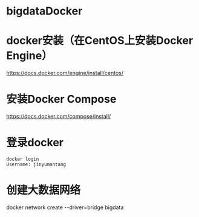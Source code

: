 # bigdataDocker
# docker安装（在CentOS上安装Docker Engine）
https://docs.docker.com/engine/install/centos/
# 安装Docker Compose
https://docs.docker.com/compose/install/
# 登录docker
```
docker login
Username: jinyumantang
```
# 创建大数据网络
docker network create --driver=bridge bigdata
